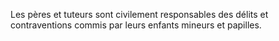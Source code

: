 Les pères et tuteurs sont civilement responsables des
délits et contraventions commis par leurs enfants mineurs et papilles.